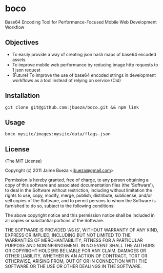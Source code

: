 
# boco

  Base64 Encoding Tool for Performance-Focused Mobile Web Development Workflow
  
## Objectives

* To easily provide a way of creating json hash maps of base64 encoded assets 
* To improve mobile web performance by reducing image http requests to 1 json request
* (Future) To improve the use of base64 encoded strings in development workflows as a tool instead of relying on service (Cid)

## Installation

<pre>git clone git@github.com:jbueza/boco.git && npm link</pre>

## Usage

<pre>boco mysite/images:mysite/data/flags.json</pre>

## License 

(The MIT License)

Copyright (c) 2011 Jaime Bueza &lt;jbueza@gmail.com&gt;

Permission is hereby granted, free of charge, to any person obtaining
a copy of this software and associated documentation files (the
'Software'), to deal in the Software without restriction, including
without limitation the rights to use, copy, modify, merge, publish,
distribute, sublicense, and/or sell copies of the Software, and to
permit persons to whom the Software is furnished to do so, subject to
the following conditions:

The above copyright notice and this permission notice shall be
included in all copies or substantial portions of the Software.

THE SOFTWARE IS PROVIDED 'AS IS', WITHOUT WARRANTY OF ANY KIND,
EXPRESS OR IMPLIED, INCLUDING BUT NOT LIMITED TO THE WARRANTIES OF
MERCHANTABILITY, FITNESS FOR A PARTICULAR PURPOSE AND NONINFRINGEMENT.
IN NO EVENT SHALL THE AUTHORS OR COPYRIGHT HOLDERS BE LIABLE FOR ANY
CLAIM, DAMAGES OR OTHER LIABILITY, WHETHER IN AN ACTION OF CONTRACT,
TORT OR OTHERWISE, ARISING FROM, OUT OF OR IN CONNECTION WITH THE
SOFTWARE OR THE USE OR OTHER DEALINGS IN THE SOFTWARE.